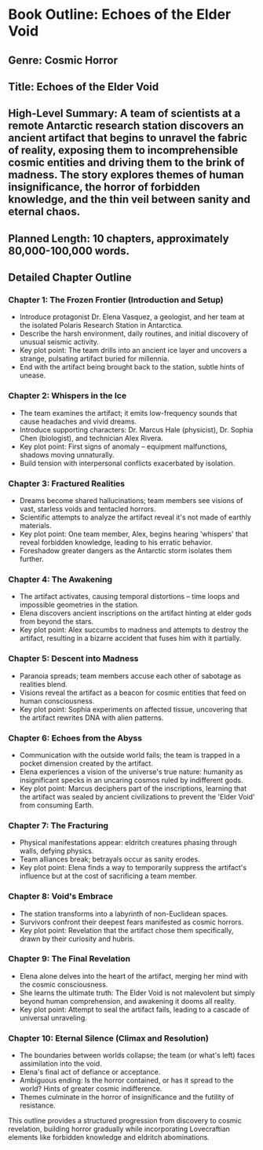 # Book Outline: Echoes of the Elder Void

## Genre: Cosmic Horror
## Title: Echoes of the Elder Void
## High-Level Summary: A team of scientists at a remote Antarctic research station discovers an ancient artifact that begins to unravel the fabric of reality, exposing them to incomprehensible cosmic entities and driving them to the brink of madness. The story explores themes of human insignificance, the horror of forbidden knowledge, and the thin veil between sanity and eternal chaos.

## Planned Length: 10 chapters, approximately 80,000-100,000 words.

## Detailed Chapter Outline

### Chapter 1: The Frozen Frontier (Introduction and Setup)
- Introduce protagonist Dr. Elena Vasquez, a geologist, and her team at the isolated Polaris Research Station in Antarctica.
- Describe the harsh environment, daily routines, and initial discovery of unusual seismic activity.
- Key plot point: The team drills into an ancient ice layer and uncovers a strange, pulsating artifact buried for millennia.
- End with the artifact being brought back to the station, subtle hints of unease.

### Chapter 2: Whispers in the Ice
- The team examines the artifact; it emits low-frequency sounds that cause headaches and vivid dreams.
- Introduce supporting characters: Dr. Marcus Hale (physicist), Dr. Sophia Chen (biologist), and technician Alex Rivera.
- Key plot point: First signs of anomaly – equipment malfunctions, shadows moving unnaturally.
- Build tension with interpersonal conflicts exacerbated by isolation.

### Chapter 3: Fractured Realities
- Dreams become shared hallucinations; team members see visions of vast, starless voids and tentacled horrors.
- Scientific attempts to analyze the artifact reveal it's not made of earthly materials.
- Key plot point: One team member, Alex, begins hearing 'whispers' that reveal forbidden knowledge, leading to his erratic behavior.
- Foreshadow greater dangers as the Antarctic storm isolates them further.

### Chapter 4: The Awakening
- The artifact activates, causing temporal distortions – time loops and impossible geometries in the station.
- Elena discovers ancient inscriptions on the artifact hinting at elder gods from beyond the stars.
- Key plot point: Alex succumbs to madness and attempts to destroy the artifact, resulting in a bizarre accident that fuses him with it partially.

### Chapter 5: Descent into Madness
- Paranoia spreads; team members accuse each other of sabotage as realities blend.
- Visions reveal the artifact as a beacon for cosmic entities that feed on human consciousness.
- Key plot point: Sophia experiments on affected tissue, uncovering that the artifact rewrites DNA with alien patterns.

### Chapter 6: Echoes from the Abyss
- Communication with the outside world fails; the team is trapped in a pocket dimension created by the artifact.
- Elena experiences a vision of the universe's true nature: humanity as insignificant specks in an uncaring cosmos ruled by indifferent gods.
- Key plot point: Marcus deciphers part of the inscriptions, learning that the artifact was sealed by ancient civilizations to prevent the 'Elder Void' from consuming Earth.

### Chapter 7: The Fracturing
- Physical manifestations appear: eldritch creatures phasing through walls, defying physics.
- Team alliances break; betrayals occur as sanity erodes.
- Key plot point: Elena finds a way to temporarily suppress the artifact's influence but at the cost of sacrificing a team member.

### Chapter 8: Void's Embrace
- The station transforms into a labyrinth of non-Euclidean spaces.
- Survivors confront their deepest fears manifested as cosmic horrors.
- Key plot point: Revelation that the artifact chose them specifically, drawn by their curiosity and hubris.

### Chapter 9: The Final Revelation
- Elena alone delves into the heart of the artifact, merging her mind with the cosmic consciousness.
- She learns the ultimate truth: The Elder Void is not malevolent but simply beyond human comprehension, and awakening it dooms all reality.
- Key plot point: Attempt to seal the artifact fails, leading to a cascade of universal unraveling.

### Chapter 10: Eternal Silence (Climax and Resolution)
- The boundaries between worlds collapse; the team (or what's left) faces assimilation into the void.
- Elena's final act of defiance or acceptance.
- Ambiguous ending: Is the horror contained, or has it spread to the world? Hints of greater cosmic indifference.
- Themes culminate in the horror of insignificance and the futility of resistance.

This outline provides a structured progression from discovery to cosmic revelation, building horror gradually while incorporating Lovecraftian elements like forbidden knowledge and eldritch abominations.